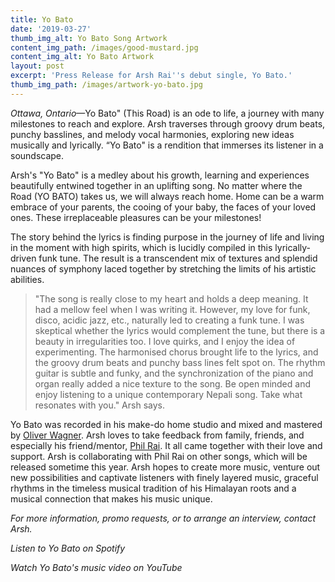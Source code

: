 ```yaml
---
title: Yo Bato
date: '2019-03-27'
thumb_img_alt: Yo Bato Song Artwork
content_img_path: /images/good-mustard.jpg
content_img_alt: Yo Bato Artwork
layout: post
excerpt: 'Press Release for Arsh Rai''s debut single, Yo Bato.'
thumb_img_path: /images/artwork-yo-bato.jpg
---
```

*Ottawa, Ontario*—Yo Bato" (This Road) is an ode to life, a journey with many milestones to reach and explore. Arsh traverses through groovy drum beats, punchy basslines, and melody vocal harmonies, exploring new ideas musically and lyrically. “Yo Bato" is a rendition that immerses its listener in a soundscape.

Arsh's "Yo Bato" is a medley about his growth, learning and experiences beautifully entwined together in an uplifting song. No matter where the Road (YO BATO) takes us, we will always reach home. Home can be a warm embrace of your parents, the cooing of your baby, the faces of your loved ones. These irreplaceable pleasures can be your milestones!

The story behind the lyrics is finding purpose in the journey of life and living in the moment with high spirits, which is lucidly compiled in this lyrically-driven funk tune. The result is a transcendent mix of textures and splendid nuances of symphony laced together by stretching the limits of his artistic abilities.

> "The song is really close to my heart and holds a deep meaning. It had a mellow feel when I was writing it. However, my love for funk, disco, acidic jazz, etc., naturally led to creating a funk tune. I was skeptical whether the lyrics would complement the tune, but there is a beauty in irregularities too. I love quirks, and I enjoy the idea of experimenting. The harmonised chorus brought life to the lyrics, and the groovy drum beats and punchy bass lines felt spot on. The rhythm guitar is subtle and funky, and the synchronization of the piano and organ really added a nice texture to the song. Be open minded and enjoy listening to a unique contemporary Nepali song. Take what resonates with you." Arsh says.

Yo Bato was recorded in his make-do home studio and mixed and mastered by [Oliver Wagner](https://www.facebook.com/soundtheorylab). Arsh loves to take feedback from family, friends, and especially his friend/mentor, [Phil Rai](https://www.instagram.com/philraiz/). It all came together with their love and support. Arsh is collaborating with Phil Rai on other songs, which will be released sometime this year. Arsh hopes to create more music, venture out new possibilities and captivate listeners with finely layered music, graceful rhythms in the timeless musical tradition of his Himalayan roots and a musical connection that makes his music unique.

*For more information, promo requests, or to arrange an interview, contact Arsh.*

*Listen to Yo Bato on Spotify*

*Watch Yo Bato's music video on YouTube*
